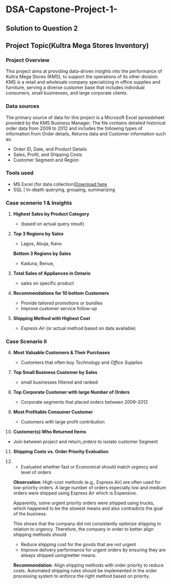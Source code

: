 # DSA-Capstone-Project-1-
## Solution to Question 2

## Project Topic(Kultra Mega Stores Inventory)

### Project Overview
This project aims at providing data-driven insights into the performance of Kultra Mega Stores (KMS), to support the operations of its other division. KMS is a retail and wholesale company specializing in office supplies and furniture, serving a diverse customer base that includes individual consumers, small businesses, and large corporate clients.

### Data sources
The primary source of data for this project is a Microsoft Excel spreadsheet provided by the KMS Business Manager. The file contains detailed historical order data from 2009 to 2012 and includes the following types of information from Order details, Returns data and Customer information such as:
- Order ID, Date, and Product Details  
- Sales, Profit, and Shipping Costs  
- Customer Segment and Region

### Tools used
- MS Excel (for data collection)[Download here](https://www.microsoft.com)
- SQL | In-depth querying, grouping, summarizing

### Case scenerio 1 & Insights 
1. **Highest Sales by Product Category**  
   - (based on actual query result)

2. **Top 3 Regions by Sales**  
   - Lagos, Abuja, Kano  
   
   **Bottom 3 Regions by Sales**  
   - Kaduna, Benue, 

3. **Total Sales of Appliances in Ontario**  
   - sales on specific product

4. **Recommendations for 10 bottom  Customers**
   - Provide tailored promotions or bundles
   - Improve customer service follow-up

5. **Shipping Method with Highest Cost**
   - *Express Air* (or actual method based on data available)


### Case Scenario II

6. **Most Valuable Customers & Their Purchases**
   - Customers that often buy *Technology* and *Office Supplies*

7. **Top Small Business Customer by Sales**
   - small businesses filtered and ranked

8. **Top Corporate Customer with large Number of Orders**
   - Corporate segments that placed orders between 2009–2012

9. **Most Profitable Consumer Customer**
   - Customers with large profit contribution

10. **Customer(s) Who Returned Items**
   - Join between project and return_orders to isolate customer Segment

11. **Shipping Costs vs. Order Priority Evaluation**
12. - Evaluated whether fast or Economical should match urgency and level of orders
      
    **Observation**: High-cost methods (e.g., Express Air) are often used for low-priority orders.
     A large number of orders especially low and medium orders were shipped using Express Air which is Expensive.

    Apparently, some urgent priority orders were shipped using trucks, which happened to be the slowest means and also contradicts the goal of the business.

    This shows that the company did not consistently optimize shipping in relation to urgency. Therefore, the company in order to better align shipping methods should
    - Reduce shipping cost for the goods that are not urgent
    - Improve delivery performance for urgent orders by ensuring they are always shipped usingmetter means.

    **Recommendation**: Align shipping methods with order priority to reduce costs.
     Automated shipping rules should be implemented in the order processing system to enforce the right method based on priority.


